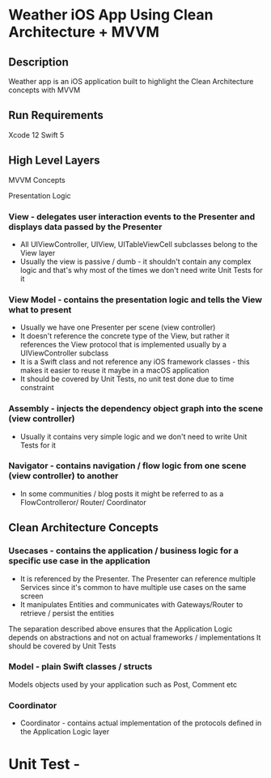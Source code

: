 # Weather iOS App Using Clean Architecture + MVVM

## Description
Weather app is an iOS application built to highlight the Clean Architecture concepts with MVVM
##  Run Requirements

Xcode 12
Swift 5

##  High Level Layers

MVVM Concepts

Presentation Logic

###  View - delegates user interaction events to the Presenter and displays data passed by the Presenter
 - All UIViewController, UIView, UITableViewCell subclasses belong to the View layer
 - Usually the view is passive / dumb - it shouldn't contain any complex logic and that's why most of the times we don't need write Unit Tests for it
    
###  View Model - contains the presentation logic and tells the View what to present
 - Usually we have one Presenter per scene (view controller)
 - It doesn't reference the concrete type of the View, but rather it references the View protocol that is implemented usually by a UIViewController subclass
 - It is a Swift class and not reference any iOS framework classes - this makes it easier to reuse it maybe in a macOS application
 - It should be covered by Unit Tests, no unit test done due to time constraint
 
 ###  Assembly - injects the dependency object graph into the scene (view controller)
 - Usually it contains very simple logic and we don't need to write Unit Tests for it
 
 ###  Navigator - contains navigation / flow logic from one scene (view controller) to another
 - In some communities / blog posts it might be referred to as a FlowControlleror/ Router/ Coordinator

## Clean Architecture Concepts

###  Usecases - contains the application / business logic for a specific use case in the application
- It is referenced by the Presenter. The Presenter can reference multiple Services since it's common to have multiple use cases on the same screen
 - It manipulates Entities and communicates with Gateways/Router to retrieve / persist the entities

The separation described above ensures that the Application Logic depends on abstractions and not on actual frameworks / implementations
It should be covered by Unit Tests

###  Model - plain Swift classes / structs
Models objects used by your application such as Post, Comment etc

### Coordinator
- Coordinator - contains actual implementation of the protocols defined in the Application Logic layer

# Unit Test - 

